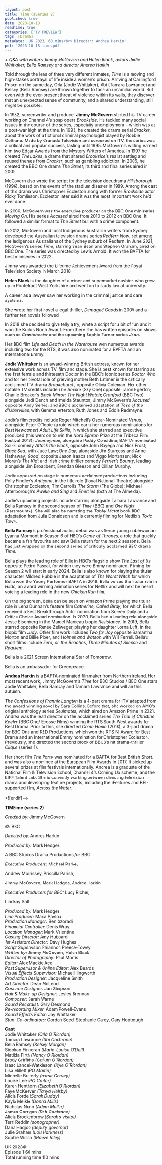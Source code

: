 ```yaml
---
layout: post
title: Time (sSeries 2)
published: true
date: 2023-10-18
readtime: true
categories: ['TV PREVIEW']
tags: [Drama]
metadata: 'UK 2023, 60 mins<br> Director: Andrea Harkin'
pdf: '2023-10-18-time.pdf'
---
```


_+ Q&A with writers Jimmy McGovern and Helen Black, actors Jodie Whittaker, Bella Ramsey and director Andrea Harkin_

Told through the lens of three very different inmates, _Time_ is a moving and high-stakes portrayal of life inside a women’s prison. Arriving at Carlingford Prison on the same day, Orla (Jodie Whittaker), Abi (Tamara Lawrance) and Kelsey (Bella Ramsey) are thrown together to face an unfamiliar world. But even with the ever-present threat of violence within its walls, they discover that an unexpected sense of community, and a shared understanding, still might be possible.

In 1982, screenwriter and producer **Jimmy McGovern** started his TV career working on Channel 4’s soap opera _Brookside_. He tackled many social issues in the course of the series, especially unemployment – which was at a post-war high at the time. In 1993, he created the drama serial _Cracker_, about the work of a fictional criminal psychologist played by Robbie Coltrane. Made by Granada Television and screened on ITV, the series was a critical and popular success, lasting until 1995. McGovern’s writing earned him two Edgar Awards from the Mystery Writers of America. In 1997 he created _The Lakes_, a drama that shared _Brookside_’s realist setting and reused themes from _Cracker_, such as gambling addiction. In 2006, he created the BBC One drama _The Street_; its third and final series aired in 2009.

McGovern also wrote the script for the television docudrama _Hillsborough_ (1996), based on the events of the stadium disaster in 1989. Among the cast of this drama was Christopher Eccleston along with former _Brookside_ actor Ricky Tomlinson. Eccleston later said it was the most important work he’d ever done.

In 2009, McGovern was the executive producer on the BBC One miniseries _Moving On_. His series _Accused_ aired from 2010 to 2012 on BBC One. It followed a similar format to _The Street_ but with a crime component.

In 2012, McGovern and local Indigenous Australian writers from Sydney developed the Australian television drama series _Redfern Now_, set among the Indigenous Australians of the Sydney suburb of Redfern. In June 2021, McGovern’s series _Time_, starring Sean Bean and Stephen Graham, aired on BBC One. The series was directed by Lewis Arnold. It won the BAFTA for best miniseries in 2022.

Jimmy was awarded the Lifetime Achievement Award from the Royal Television Society in March 2018

**Helen Black** is the daughter of a miner and supermarket cashier, who grew up in Pontefract West Yorkshire and went on to study law at university.

A career as a lawyer saw her working in the criminal justice and care systems.

She wrote her first novel a legal thriller, _Damaged Goods_ in 2005 and a further ten novels followed.

In 2018 she decided to give telly a try, wrote a script for a bit of fun and it won the Kudos North Award. From there she has written episodes on shows such as _Grantchester_ and the upcoming Sophie Turner series _Joan_.

Her BBC film _Life and Death in the Warehouse_ won numerous awards including two for the RTS, it was also nominated for a BAFTA and an international Emmy.

**Jodie Whittaker**  is an award-winning British actress, known for her extensive work across TV, film and stage. She is best known for starring as the first female and thirteenth Doctor in the BBC’s iconic series _Doctor Who_ and  for her pivotal role of grieving mother Beth Latimer in the critically acclaimed ITV drama _Broadchurch_, opposite Olivia Coleman. Her other notable TV credits include _The Smoke_ (Sky One) opposite Taron Egerton; Charlie Brooker’s _Black Mirror: The Night Watch_; _Cranford_ (BBC Two) alongside Judi Dench and Imelda Staunton; Jimmy McGovern’s _Accused_ opposite Andy Serkis; and BBC’s acclaimed adaptation of _Tess of the d’Ubervilles_, with Gemma Arterton, Ruth Jones and Eddie Redmayne.

Jodie’s film credits include Roger Mitchell’s Oscar-Nominated _Venus_, alongside Peter O’Toole (a role which earnt her numerous nominations for _Best Newcomer_) _Adult Life Skills_, in which she starred and executive produced (this went on to win the _Nora Ephron Prize_ at the Tribeca Film Festival 2016); _Journeyman_, alongside Paddy Considine; BAFTA-nominated Sci-Fi comedy _Attack the Block_, opposite John Boyega and Nick Frost; _Black Sea_, with Jude Law; _One Day_, alongside Jim Sturgess and Anne Hathaway; _Good_, opposite Jason Isaacs and Viggo Mortensen; Nick Moran’s _The Kid_; and Irish crime thriller comedy _Perrier’s Bounty_, leading alongside Jim Broadbent, Brendan Gleeson and Cillian Murphy.

Jodie appeared on stage in numerous acclaimed productions including Polly Findley’s _Antigone_, in the title role (Royal National Theatre) alongside Christopher Eccleston; Tim Carroll’s _The Storm_ (The Globe); Michael Attenborough’s _Awake and Sing_ and _Enemies_ (both at The Almeida).

Jodie’s upcoming projects include starring alongside Tamara Lawrance and Bella Ramsey in the second season of _Time_ (BBC) and _One Night_ (Paramount+). She will also be narrating the _Tabby Mctat_ book BBC adaptation from Julia Donaldson and is currently filming for Netflix’s _Toxic Town_.

**Bella Ramsey**’s professional acting debut was as fierce young noblewoman Lyanna Mormont in Season 6 of HBO’s _Game of Thrones_, a role that quickly became a fan favourite and saw Bella return for the next 2 seasons. Bella has just wrapped on the second series of critically acclaimed BBC drama _Time_.

Bella plays the leading role of Ellie in HBO’s flagship show _The Last of Us_ opposite Pedro Pascal, for which they were Emmy nominated. Filming for Season 2 will start in early 2024. Bella is also known for playing the titular character Mildred Hubble in the adaptation of _The Worst Witch_ for which Bella won the Young Performer BAFTA in 2019. Bella voices the titular role in _Hilda_, an award winning animation series for Netflix and will next be heard voicing a leading role in the new _Chicken Run_ film.

On the big screen, Bella can be seen on Amazon Prime playing the titular role in Lena Dunham’s feature film _Catherine, Called Birdy_, for which Bella received a Best Breakthrough Actor nomination from Screen Daily and a Critics Choice Award nomination. In 2020, Bella had a leading role alongside Jesse Eisenberg in the Marcel Marceau biopic _Resistance_. In 2019, Bella starred opposite Renée Zellweger, playing her daughter Lorna Luft, in the biopic film _Judy_. Other film work includes _Two for Joy_ opposite Samantha Morton and Billie Piper, and _Holmes and Watson_ with Will Ferrell. Bella’s short films include _Zero, on the Beaches_, _Three Minutes of Silence_ and _Requiem_.

Bella is a 2021 Screen International Star of Tomorrow.

Bella is an ambassador for Greenpeace.

**Andrea Harkin** is a BAFTA-nominated filmmaker from Northern Ireland. Her most recent work, Jimmy McGovern’s _Time_ for BBC Studios / BBC One stars Jodie Whittaker, Bella Ramsay and Tamara Lawrance and will air this autumn.

_The Confessions of Frannie Langton_ is a 4-part drama for ITV adapted from the award winning novel by Sara Collins. Before that, she worked on AMC’s original anthology series _Soulmates_, which aired on Amazon Prime in 2021. Andrea was the lead director on the acclaimed series _The Trial of Christine Keeler_ (BBC One/ Ecosse Films) winning the RTS South West awards for Best Drama. Prior to this, she directed _Come Home_ (2018), a 3-part drama for BBC One and RED Productions, which won the RTS NI Award for Best Drama and an International Emmy nomination for Christopher Eccleston. Previously, she directed the second block of BBC3’s hit drama-thriller _Clique_ (series 1).

Her short film _The Party_ was nominated for a BAFTA for Best British Short, and was also a nominee at the European Film Awards in 2017. It picked up several prizes at film festivals internationally. Andrea is a graduate of the National Film & Television School, Channel 4’s Coming Up scheme, and the EIFF Talent Lab. She is currently working between directing television drama and developing feature projects, including the iFeatures and BFI-supported film, _Across the Water_.  
<br>
<![endif]-->

**TIMEime (series 2)**  

_Created by:_ Jimmy McGovern  

_©:_ BBC  

_Directed by:_ Andrea Harkin  

_Produced by:_ Mark Hedges  

_A_ BBC Studios Drama Productions _for_ BBC  

_Executive Producers:_ Michael Parke, 

Andrew Morrissey, Priscilla Parish, 

Jimmy McGovern, Mark Hedges, Andrea Harkin  

_Executive Producers for BBC:_ Lucy Richer, 

Lindsay Salt  

_Produced by:_ Mark Hedges  
_Line Producer:_ Maria Pavlou  
_Production Manager:_ Ben Szoradi  
_Financial Controller:_ Denis Wray  
_Location Manager:_ Mark Valentine  
_Casting Director:_ Amy Hubbard  
_1st Assistant Director:_ Davy Hughes  
_Script Supervisor:_ Rhiannon Preece-Towey  
_Written by:_ Jimmy McGovern, Helen Black  
_Director of Photography:_ Paul Morris  
_Editor:_ Alex Mackie Ace  
_Post Supervisor & Online Editor:_ Alex Beards  
_Visual Effects Supervisor:_ Michael Illingworth  
_Production Designer:_ Jacqueline Smith  
_Art Director:_ Dean McLeod  
_Costume Designer:_ Jan Simpson  
_Hair & Make-up Designer:_ Lesley Brennan  
_Composer:_ Sarah Warne  
_Sound Recordist:_ Gary Desmond  
_Re-recording Mixer:_ Adam Powell-Evans  
_Sound Effects Editor:_ Jay Whittaker  
_Stunt Co-ordinators:_ Gordon Seed, Stephanie Carey, Gary Hoptrough  

**Cast**  
Jodie Whittaker _(Orla O’Riordan)_  
Tamara Lawrance _(Abi Cochrane)_  
Bella Ramsey _(Kelsey Morgan)_  
Siobhan  Finneran _(Marie-Louise O’Dell)_  
Matilda  Firth _(Nancy O’Riordan)_  
Brody  Griffiths _(Callum O’Riordan)_  
Isaac  Lancel-Watkinson _(Kyle O’Riordan)_  
Lisa Millett _(PO Martin)_  
Michelle Butterly _(nurse Garvey)_  
Louise Lee _(PO Carter)_  
Karen  Henthorn _(Elizabeth O’Riordan)_  
Faye  McKeever _(Tanya Helsby)_  
Alicia  Forde _(Sarah Duddy)_  
Kayla  Meikle _(Donna Mills)_  
Nicholas  Nunn _(Adam Muller)_  
James Corrigan _(Rob Cochrane)_  
Alicia Brockenbrow _(Sarah’s visitor)_  
Terri Reddin _(sonographer)_  
Dana Haqjoo _(deputy governor)_  
Julie Graham _(Lou Harkness)_  
Sophie Willan _(Maeve Riley)_  

UK 2023©  
Episode 1 60 mins  
Total running time 110 mins  
<!--stackedit_data:
eyJoaXN0b3J5IjpbLTIwMjMxMDc4MiwtMTk4OTU1OTU2M119
-->